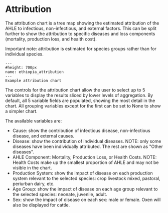 # Attribution

The attribution chart is a tree map showing the estimated attribution of the AHLE to infectious, non-infectious, and external factors. This can be split further to show the attribution to specific diseases and loss components (mortality, production loss, and health cost).

Important note: attribution is estimated for species groups rather than for individual species.

```{figure} ../Images/ethiopia_attribution.png
---
#height: 700px
name: ethiopia_attribution
---
Example attribution chart
```

The controls for the attribution chart allow the user to select up to 5 variables to display the results sliced by lower levels of aggregation. By default, all 5 variable fields are populated, showing the most detail in the chart. All grouping variables except for the first can be set to None to show a simpler chart.

The available variables are:

- Cause: show the contribution of infectious disease, non-infectious disease, and external causes.
- Disease: show the contribution of individual diseases. NOTE: only some diseases have been individually attributed. The rest are shown as "Other diseases".
- AHLE Component: Mortality, Production Loss, or Health Costs. NOTE: Health Costs make up the smallest proportion of AHLE and may not be visible in the chart.
- Production System: show the impact of disease on each production system relevant to the selected species: crop livestock mixed, pastoral, periurban dairy, etc.
- Age Group: show the impact of disease on each age group relevant to the selected species: neonate, juvenile, adult.
- Sex: show the impact of disease on each sex: male or female. Oxen will also be displayed for cattle.
